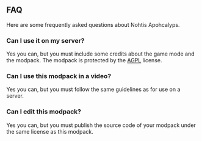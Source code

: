 ## FAQ

Here are some frequently asked questions about Nohtis Apohcalyps.

### Can I use it on my server?

Yes you can, but you must include some credits about the game mode and the modpack.
The modpack is protected by the [AGPL](https://www.gnu.org/licenses/agpl-3.0.en.html) license.

### Can I use this modpack in a video?

Yes you can, but you must follow the same guidelines as for use on a server.

### Can I edit this modpack?

Yes you can, but you must publish the source code of your modpack under the same license as this modpack.
